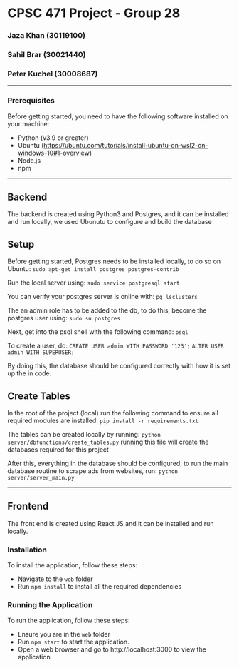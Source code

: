 # CPSC 471 Project - Group 28
### Jaza Khan (30119100)
### Sahil Brar (30021440)
### Peter Kuchel (30008687)
-----------------------------------------------------------------------------------------------------------------------------------------------------------------------
### Prerequisites
Before getting started, you need to have the following software installed on your machine:
- Python (v3.9 or greater)
- Ubuntu (https://ubuntu.com/tutorials/install-ubuntu-on-wsl2-on-windows-10#1-overview)
- Node.js
- npm

-----------------------------------------------------------------------------------------------------------------------------------------------------------------------
## Backend

The backend is created using Python3 and Postgres, and it can be installed and run locally, we used Ubunutu to configure and build the database

## Setup 
Before getting started, Postgres needs to be installed locally, to do so on Ubuntu: 
`sudo apt-get install postgres postgres-contrib`

Run the local server using:
`sudo service postgresql start`

You can verify your postgres server is online with:
`pg_lsclusters`

The an admin role has to be added to the db, to do this, become the postgres user using:
`sudo su postgres` 

Next, get into the psql shell with the following command: 
`psql`

To create a user, do: 
`CREATE USER admin WITH PASSWORD '123';`
`ALTER USER admin WITH SUPERUSER;` 

By doing this, the database should be configured correctly with how it is set up the in code. 

## Create Tables
In the root of the project (local) run the following command to ensure all required modules are installed:
`pip install -r requirements.txt`

The tables can be created locally by running:
`python server/dbfunctions/create_tables.py`
running this file will create the databases required for this project

After this, everything in the database should be configured, to run the main database routine to scrape ads from websites, run:
`python server/server_main.py`

-----------------------------------------------------------------------------------------------------------------------------------------------------------------------
## Frontend

The front end is created using React JS and it can be installed and run locally.

### Installation

To install the application, follow these steps:
- Navigate to the ```web``` folder
- Run ```npm install``` to install all the required dependencies

### Running the Application

To run the application, follow these steps:

- Ensure you are in the ```web``` folder
- Run ```npm start``` to start the application.
- Open a web browser and go to http://localhost:3000 to view the application
